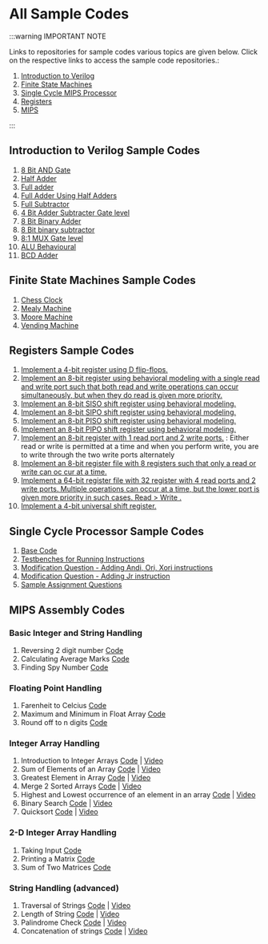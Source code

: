 # All Sample Codes

<!-- :::info Note
Visit our [Github](https://github.com/hwlabnitc) for all sample code repositories.
::: -->


:::warning IMPORTANT NOTE

Links to repositories for sample codes various topics are given below. Click on the respective links to access the sample code repositories.:

1. [Introduction to Verilog](https://github.com/hwlabnitc/Intro-to-Verilog)
2. [Finite State Machines](https://github.com/hwlabnitc/Finite-State-Machines)
3. [Single Cycle MIPS Processor](https://github.com/hwlabnitc/Single-Cycle-Processor)
4. [Registers](https://github.com/hwlabnitc/Registers)
5. [MIPS](https://github.com/hwlabnitc/MIPS-Codes)

:::


## Introduction to Verilog Sample Codes

1. [8 Bit AND Gate](https://github.com/hwlabnitc/Intro-to-Verilog/tree/main/Sample%20Codes/8%20Bit%20AND%20Gate/)
1. [Half Adder](https://github.com/hwlabnitc/Intro-to-Verilog/tree/main/Sample%20Codes/Half%20Adder/)
1. [Full adder](https://github.com/hwlabnitc/Intro-to-Verilog/tree/main/Sample%20Codes/Full%20Adders/)
1. [Full Adder Using Half Adders](https://github.com/hwlabnitc/Intro-to-Verilog/tree/main/Sample%20Codes/Full%20Adder%20Using%20Half%20Adders/)
1. [Full Subtractor](https://github.com/hwlabnitc/Intro-to-Verilog/tree/main/Sample%20Codes/Full%20Subtractor/)
1. [4 Bit Adder Subtracter Gate level](https://github.com/hwlabnitc/Intro-to-Verilog/tree/main/Sample%20Codes/4%20Bit%20Adder%20Subtracter%20Gate%20level/)
1. [8 Bit Binary Adder](https://github.com/hwlabnitc/Intro-to-Verilog/tree/main/Sample%20Codes/8%20Bit%20Binary%20Adder/)
1. [8 Bit binary subtractor](https://github.com/hwlabnitc/Intro-to-Verilog/tree/main/Sample%20Codes/8%20Bit%20binary%20subtractor/)
1. [8:1 MUX Gate level](https://github.com/hwlabnitc/Intro-to-Verilog/tree/main/Sample%20Codes/8:1%20MUX%20Gate%20level/)
1. [ALU Behavioural](https://github.com/hwlabnitc/Intro-to-Verilog/tree/main/Sample%20Codes/ALU%20Behavioural/)
1. [BCD Adder](https://github.com/hwlabnitc/Intro-to-Verilog/tree/main/Sample%20Codes/BCD%20Adder/)


## Finite State Machines Sample Codes

1. [Chess Clock](https://github.com/hwlabnitc/Finite-State-Machines/tree/main/Sample%20Codes/Chess%20Clock/)
2. [Mealy Machine](https://github.com/hwlabnitc/Finite-State-Machines/tree/main/Sample%20Codes/Mealy%20Machine/)
3. [Moore Machine](https://github.com/hwlabnitc/Finite-State-Machines/tree/main/Sample%20Codes/Moore%20Machine/)
4. [Vending Machine](https://github.com/hwlabnitc/Finite-State-Machines/tree/main/Sample%20Codes/Vending%20Machine/)


## Registers Sample Codes

1. [Implement a 4-bit register using D flip-flops.](https://github.com/hwlabnitc/Registers/blob/main/codes/Q1/)  
2. [Implement an 8-bit register using behavioral modeling with a single read and write port such that both read and write operations can occur simultaneously, but when they do read is given more priority.](https://github.com/hwlabnitc/Registers/blob/main/codes/Q2/)  
3. [Implement an 8-bit SISO shift register using behavioral modeling.](https://github.com/hwlabnitc/Registers/blob/main/codes/Q3/)  
4. [Implement an 8-bit SIPO shift register using behavioral modeling.](https://github.com/hwlabnitc/Registers/blob/main/codes/Q4/)   
5. [Implement an 8-bit PISO shift register using behavioral modeling.](https://github.com/hwlabnitc/Registers/blob/main/codes/Q5/)
6. [Implement an 8-bit PIPO shift register using behavioral modeling.](https://github.com/hwlabnitc/Registers/blob/main/codes/Q6/)  
7. [Implement an 8-bit register with 1 read port and 2 write ports.](https://github.com/hwlabnitc/Registers/blob/main/codes/Q7/)  :  Either read or write is permitted at a time and when you perform write, you are to write through the two write ports alternately
8. [Implement an 8-bit register file with 8 registers such that only a read or write can oc
cur at a time.](https://github.com/hwlabnitc/Registers/blob/main/codes/Q8/)  
1. [Implement a 64-bit register file with 32 register with 4 read ports and 2 write ports. Multiple operations can occur at a time, but the lower port is given more priority in such cases. Read > Write .](https://github.com/hwlabnitc/Registers/blob/main/codes/Q9/)  
2.  [Implement a 4-bit universal shift register.](https://github.com/hwlabnitc/Registers/blob/main/codes/Q1/.v)  


## Single Cycle Processor Sample Codes

1. [Base Code](https://github.com/hwlabnitc/Single-Cycle-Processor/blob/main/Sample%20Codes/SingleCycle.v)
2. [Testbenches for Running Instructions](https://github.com/hwlabnitc/Single-Cycle-Processor/tree/main/Sample%20Codes)
3. [Modification Question - Adding Andi, Ori, Xori instructions](https://github.com/hwlabnitc/Single-Cycle-Processor/tree/main/Modification/andi%2C%20ori%2C%20xori)
4. [Modification Question - Adding Jr instruction](https://github.com/hwlabnitc/Single-Cycle-Processor/tree/main/Modification/jr)
5. [Sample Assignment Questions](https://github.com/hwlabnitc/Single-Cycle-Processor/blob/main/Assignment3/Questions.md)

## MIPS Assembly Codes

### **Basic Integer and String Handling**

1. Reversing 2 digit number  [Code](https://github.com/hwlab-csed/MIPS-Codes/blob/main/Intro%20to%20MIPS/Integers%20and%20Strings_q1.asm)   
2. Calculating Average Marks  [Code](https://github.com/hwlab-csed/MIPS-Codes/blob/main/Intro%20to%20MIPS/Integers%20and%20Strings_q2.asm)   
3. Finding Spy Number  [Code](https://github.com/hwlab-csed/MIPS-Codes/blob/main/Intro%20to%20MIPS/Integers%20and%20Strings_q3.asm)   

### **Floating Point Handling**

1. Farenheit to Celcius  [Code](https://github.com/hwlabnitc/MIPS-Codes/blob/main/Floating%20point/Q1.asm)   
1. Maximum and Minimum in Float Array  [Code](https://github.com/hwlabnitc/MIPS-Codes/blob/main/Floating%20point/Q2.asm)   
1. Round off to n digits  [Code](https://github.com/hwlabnitc/MIPS-Codes/blob/main/Floating%20point/Q3.asm)   

### **Integer Array Handling**

1. Introduction to Integer Arrays  [Code](https://github.com/hwlab-csed/MIPS-Codes/blob/main/Integer%20arrays/MIPS_Integer%20Arrays_Sample%20Codes_1.asm)  | [Video](https://youtu.be/tvaMA7D_cjo) 
1. Sum of Elements of an Array  [Code](https://github.com/hwlab-csed/MIPS-Codes/blob/main/Integer%20arrays/MIPS_Integer%20Arrays_Practice%20Codes_1.asm)  | [Video](https://youtu.be/oYBOHah18Pw) 
1. Greatest Element in Array  [Code](https://github.com/hwlab-csed/MIPS-Codes/blob/main/Integer%20arrays/MIPS_Integer%20Arrays_Practice%20Codes_2.asm)  | [Video](https://youtu.be/xc4gQB3S2dg) 
1. Merge 2 Sorted Arrays  [Code](https://github.com/hwlab-csed/MIPS-Codes/blob/main/Integer%20Arrays%20Advanced/Integer_Array_Advanced_Practice_Q1_Merging_Two_Sorted_Arrays.asm)  | [Video](https://youtu.be/IqFx7i-GqPI) 
1. Highest and Lowest occurrence of an element in an array  [Code](https://github.com/hwlab-csed/MIPS-Codes/blob/main/Integer%20Arrays%20Advanced/Integer_Array_Advanced_Practice_Q2_Highest_Lowest_Frequency.asm)  | [Video](https://youtu.be/1tUfRNTi1t4) 
1. Binary Search  [Code](https://github.com/hwlab-csed/MIPS-Codes/blob/main/Integer%20Arrays%20Advanced/Integer_Array_Advanced_Practice_Q3_BinarySearch.asm)  | [Video](https://youtu.be/lKo10ZWYlDc) 
1. Quicksort  [Code](https://github.com/hwlab-csed/MIPS-Codes/blob/main/Integer%20Arrays%20Advanced/Integer_Array_Advanced_Practice_Q4_QuickSort.asm)  | [Video](https://youtu.be/ywtvFJw4HQQ) 

### **2-D Integer Array Handling**

1. Taking Input  [Code](https://github.com/hwlab-csed/MIPS-Codes/blob/main/Two%20Dimensional%20Arrays/Two_Dimensional_Arrays_Sample_Q1_Taking_Input_For_Matrix.asm)   
2. Printing a Matrix  [Code](https://github.com/hwlab-csed/MIPS-Codes/blob/main/Two%20Dimensional%20Arrays/Two_Dimensional_Arrays_Sample_Q2_Printing_Matrix.asm)   
3. Sum of Two Matrices  [Code](https://github.com/hwlabnitc/MIPS-Codes/blob/main/Two%20Dimensional%20Arrays/Two_Dimensional_Arrays_Practice_Q1_sum_of_two_matrices.asm)   

### **String Handling (advanced)**    

1. Traversal of Strings  [Code](https://github.com/hwlab-csed/MIPS-Codes/blob/main/Strings%20Advanced/MIPS_Strings%20Advanced_Sample%20Codes_1.asm)  | [Video](https://youtu.be/HiqgMrXHeyQ) 
1. Length of String  [Code](https://github.com/hwlabnitc/MIPS-Codes/blob/main/Strings%20Advanced/MIPS_Strings_Advanced_Practice_Q1.asm)  | [Video](https://youtu.be/GWlaAK4VdWo) 
1. Palindrome Check  [Code](https://github.com/hwlabnitc/MIPS-Codes/blob/main/Strings%20Advanced/MIPS_Strings_Advanced_Practice_Q2.asm)  | [Video](https://youtu.be/7mD-2DHDjEc) 
1. Concatenation of strings  [Code](https://github.com/hwlabnitc/MIPS-Codes/blob/main/Strings%20Advanced/MIPS_Strings_Advanced_Practice_Q3.asm)  | [Video](https://youtu.be/SDeHKgsCJE8) 
